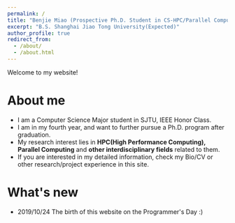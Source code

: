 ```yaml
---
permalink: /
title: "Benjie Miao (Prospective Ph.D. Student in CS-HPC/Parallel Computing)"
excerpt: "B.S. Shanghai Jiao Tong University(Expected)"
author_profile: true
redirect_from: 
  - /about/
  - /about.html
---
```


Welcome to my website! 

About me
======
- I am a Computer Science Major student in SJTU, IEEE Honor Class.
- I am in my fourth year, and want to further pursue a Ph.D. program after graduation.
- My research interest lies in **HPC(High Performance Computing), Parallel Computing** and **other interdisciplinary fields** related to them.
- If you are interested in my detailed information, check my Bio/CV or other research/project experience in this site.

What's new
======
- 2019/10/24 The birth of this website on the Programmer's Day :)